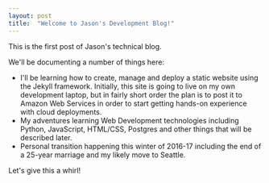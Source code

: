 ```yaml
---
layout: post
title:  "Welcome to Jason's Development Blog!"
---
```

This is the first post of Jason's technical blog.

We'll be documenting a number of things here:
- I'll be learning how to create, manage and deploy a static website using the Jekyll framework. Initially, this site is going to live on my own development laptop, but in fairly short order the plan is to post it to Amazon Web Services in order to start getting hands-on experience with cloud deployments.
- My adventures learning Web Development technologies including Python, JavaScript, HTML/CSS, Postgres and other things that will be described later.
- Personal transition happening this winter of 2016-17 including the end of a 25-year marriage and my likely move to Seattle.

Let's give this a whirl!
